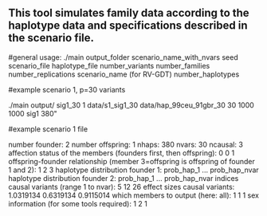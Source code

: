 ## This tool simulates family data according to the haplotype data and specifications described in the scenario file.

#general usage:
./main output_folder scenario_name_with_nvars seed scenario_file haplotype_file number_variants number_families number_replications scenario_name (for RV-GDT) number_haplotypes

#example scenario 1, p=30 variants

./main output/ sig1_30 1 data/s1_sig1_30 data/hap_99ceu_91gbr_30 30 1000 1000 sig1 380"





#example scenario 1 file

number founder: 2 
number offspring: 1
nhaps: 380 
nvars: 30 
ncausal: 3 
affection status of the members (founders first, then offspring): 0 0 1 
offspring-founder relationship (member 3=offspring is offspring of founder 1 and 2): 1 2 3
haplotype distribution founder 1: prob_hap_1 ... prob_hap_nvar
haplotype distribution founder 2: prob_hap_1 ... prob_hap_nvar 
indices causal variants (range 1 to nvar): 5 12 26
effect sizes causal variants: 1.0319134 0.6319134 0.9115014
which members to output (here: all): 1 1 1 
sex information (for some tools required): 1 2 1
